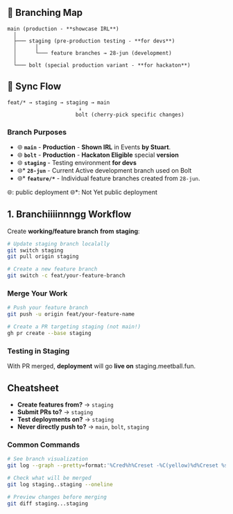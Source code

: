 ## 🌳 Branching Map

```
main (production - **showcase IRL**)
  │
  ├─── staging (pre-production testing - **for devs**)
  │      │
  │      └─── feature branches → 28-jun (development)
  │
  └─── bolt (special production variant - **for hackaton**)
```

## 🔄 Sync Flow

```
feat/* → staging → staging → main
                       ↓
                      bolt (cherry-pick specific changes)
```

### Branch Purposes

- 🌐 **`main`** - **Production** - **Shown IRL** in Events **by Stuart**.
- 🌐 **`bolt`** - **Production** - **Hackaton Eligible** special **version**
- 🌐 **`staging`** - Testing environment **for devs**
- 🌐* **`28-jun`** - Current Active development branch used on Bolt
- 🌐* **`feature/*`** - Individual feature branches created from `28-jun`.

🌐: public deployment
🌐*: Not Yet public deployment

## 1. Branchiiiinnngg Workflow

Create **working/feature branch** __from__ **staging**:

```bash
# Update staging branch localally
git switch staging
git pull origin staging

# Create a new feature branch
git switch -c feat/your-feature-branch
```

### Merge Your Work

```bash
# Push your feature branch
git push -u origin feat/your-feature-name

# Create a PR targeting staging (not main!)
gh pr create --base staging
```

### Testing in Staging

With PR merged, **deployment** will go **live on** staging.meetball.fun.

## Cheatsheet

- **Create features from?** → `staging`
- **Submit PRs to?** → `staging`
- **Test deployments on?** → `staging`
- **Never directly push to?** → `main`, `bolt`, `staging`

### Common Commands

```bash
# See branch visualization
git log --graph --pretty=format:'%Cred%h%Creset -%C(yellow)%d%Creset %s %Cgreen(%cr) %C(bold blue)<%an>%Creset'   --abbrev-commit --all -10

# Check what will be merged
git log staging..staging --oneline

# Preview changes before merging
git diff staging...staging
```
